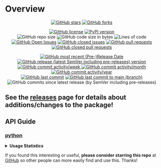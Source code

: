 # Overview

<p align="center">
  <a href="https://github.com/slow-but-steady/save-thread-result/stargazers"><img alt="GitHub stars" src="https://img.shields.io/github/stars/slow-but-steady/save-thread-result?color=yellow&labelColor=black&style=social&logo=github"></a>
  <a href="https://github.com/slow-but-steady/save-thread-result/network"><img alt="GitHub forks" src="https://img.shields.io/github/forks/slow-but-steady/save-thread-result?color=blue&labelColor=black&style=social&logo=github"></a>
</p>

<p align="center">
  <a href="https://github.com/slow-but-steady/save-thread-result/blob/main/LICENSE"><img alt="GitHub license" src="https://img.shields.io/github/license/slow-but-steady/save-thread-result?color=brightgreen&labelColor=black"></a>
  <a href="https://pypi.org/project/save-thread-result/"><img alt="PyPI version" src="https://img.shields.io/pypi/v/save-thread-result?&labelColor=black&label=PyPI"></a>
  <br>
  <img alt="GitHub repo size" src="https://img.shields.io/github/repo-size/slow-but-steady/save-thread-result?color=purple&labelColor=black">
  <img alt="GitHub code size in bytes" src="https://img.shields.io/github/languages/code-size/slow-but-steady/save-thread-result?color=purple&labelColor=black">
  <img alt="Lines of code" src="https://img.shields.io/tokei/lines/github/slow-but-steady/save-thread-result?color=purple&labelColor=black">
  <br>
  <a href="https://github.com/slow-but-steady/save-thread-result/issues"><img alt="GitHub Open Issues" src="https://img.shields.io/github/issues/slow-but-steady/save-thread-result?color=red&labelColor=black"></a>
  <a href="https://github.com/slow-but-steady/save-thread-result/issues?q=is%3Aissue+is%3Aclosed"><img alt="GitHub closed issues" src="https://img.shields.io/github/issues-closed/slow-but-steady/save-thread-result?color=darkgreen&labelColor=black"></a>
  <a href="https://github.com/slow-but-steady/save-thread-result/pulls"><img alt="GitHub pull requests" src="https://img.shields.io/github/issues-pr/slow-but-steady/save-thread-result?color=red&labelColor=black"></a>
  <a href="https://github.com/slow-but-steady/save-thread-result/pulls?q=is%3Apr+is%3Aclosed"><img alt="GitHub closed pull requests" src="https://img.shields.io/github/issues-pr-closed/slow-but-steady/save-thread-result?color=darkgreen&labelColor=black"></a>
</p>

<p align="center">
  <a href="https://github.com/slow-but-steady/save-thread-result/releases/latest"><img alt="GitHub most recent (Pre-)Release Date" src="https://img.shields.io/github/release-date-pre/slow-but-steady/save-thread-result?color=blueviolet&labelColor=black&label=most%20recent%20release%20date"></a>
  <br>
  <a href="https://github.com/slow-but-steady/save-thread-result/releases"><img alt="GitHub release (latest SemVer including pre-releases) version" src="https://img.shields.io/github/v/release/slow-but-steady/save-thread-result?include_prereleases&labelColor=black&label=GitHub%20release%20%28latest%20SemVer%20including%20pre-releases%29&sort=semver"></a>
  <br>
  <a href="http://github.com/slow-but-steady/save-thread-result/graphs/commit-activity">
    <img alt="GitHub commit activity/week" src="https://img.shields.io/github/commit-activity/w/slow-but-steady/save-thread-result?color=lightgreen&labelColor=black">
    <img alt="GitHub commit activity/month" src="https://img.shields.io/github/commit-activity/m/slow-but-steady/save-thread-result?color=lightgreen&labelColor=black">
    <img alt="GitHub commit activity/year" src="https://img.shields.io/github/commit-activity/y/slow-but-steady/save-thread-result?color=lightgreen&labelColor=black">
  </a>
  <br>
  <a href="https://github.com/slow-but-steady/save-thread-result/branches"><img alt="GitHub last commit" src="https://img.shields.io/github/last-commit/slow-but-steady/save-thread-result?color=pink&labelColor=black"></a>
  <a href="https://github.com/slow-but-steady/save-thread-result/commits/main"><img alt="GitHub last commit to main (branch)" src="https://img.shields.io/github/last-commit/slow-but-steady/save-thread-result/main?color=pink&labelColor=black&label=last%20commit%20to%20main"></a>
  <img alt="GitHub commits since latest release (by SemVer including pre-releases)" src="https://img.shields.io/github/commits-since/slow-but-steady/save-thread-result/latest/main?color=pink&labelColor=black&include_prereleases">
</p>

## See the [releases](https://github.com/slow-but-steady/save-thread-result/releases) page for details about additions/changes to the package!

## API Guide
### [python](https://github.com/slow-but-steady/save-thread-result/tree/main/python)

<details>
  <summary><b>Usage Statistics</b></summary>

- [PePy](https://pepy.tech/project/save-thread-result)
- [PyPI Stats](https://pypistats.org/packages/save-thread-result)
<p>
   <a href="https://pypistats.org/packages/save-thread-result"><img alt="PyPI - Daily Downloads" src="https://img.shields.io/pypi/dd/save-thread-result?labelColor=black&color=blue&label=PyPI%20downloads%20%28excludes%20mirrors%29" width="275"></a>
  <a href="https://pypistats.org/packages/save-thread-result"><img alt="PyPI - Weekly Downloads" src="https://img.shields.io/pypi/dw/save-thread-result?labelColor=black&color=yellow&label=PyPI%20downloads%20%28excludes%20mirrors%29"width="275"></a>
  <a href="https://pypistats.org/packages/save-thread-result"><img alt="PyPI - Monthly Downloads" src="https://img.shields.io/pypi/dm/save-thread-result?labelColor=black&color=blue&label=PyPI%20downloads%20%28excludes%20mirrors%29"width="275"></a>
  <br>
  <a href="https://pepy.tech/project/save-thread-result"><img alt="PePY Weekly Downloads" src="https://static.pepy.tech/personalized-badge/save-thread-result?period=week&units=international_system&left_color=black&right_color=yellow&left_text=PePY%20Downloads/week%20%28includes%20mirrors%29" width="275"></a>
  <a href="https://pepy.tech/project/save-thread-result"><img alt="PePY Monthly Downloads" src="https://static.pepy.tech/personalized-badge/save-thread-result?period=month&units=international_system&left_color=black&right_color=blue&left_text=PePY%20Downloads/month%20%28includes%20mirrors%29" width="275"></a>
  <a href="https://pepy.tech/project/save-thread-result"><img alt="PePY Total Downloads" src="https://static.pepy.tech/personalized-badge/save-thread-result?period=total&units=international_system&left_color=black&right_color=yellow&left_text=PePY%20Downloads%20Total%20%28includes%20mirrors%29" width="275"></a>
  <br>
  <img alt="GitHub release (latest by SemVer including pre-releases) downloads" src="https://img.shields.io/github/downloads-pre/slow-but-steady/save-thread-result/latest/total?labelColor=black&label=GitHub%20release%20%28latest%20by%20SemVer%20including%20pre-releases%29%20downloads%40latest">
</p>
</details>

If you found this interesting or useful, **please consider starring this repo** at [GitHub](https://github.com/slow-but-steady/save-thread-result) so other people can more easily find and use this. Thanks!
